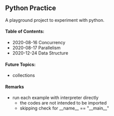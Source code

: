 ## Python Practice

A playground project to experiment with python.


#### Table of Contents:
- 2020-08-16 Concurrency
- 2020-08-17 Parallelism
- 2020-12-24 Data Structure

#### Future Topics:
- collections


#### Remarks
- run each example with interpreter directly
  - the codes are not intended to be imported
  - skipping check for \_\_name\_\_ == "\_\_main\_\_"